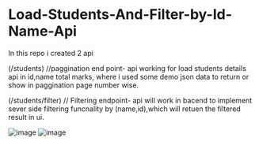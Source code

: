 # Load-Students-And-Filter-by-Id-Name-Api

In this repo i created 2 api 

(/students)
//paggination end point- api working for load students details api in id,name total marks, where i used some demo json data to return or show in paggination page number wise.

(/students/filter)
// Filtering endpoint- api will work in bacend to implement sever side filtering funcnality by (name,id),which will retuen the filtered result in ui.

![image](https://github.com/badalparija24/Load-Students-And-Filter-by-Id-Name-Api/assets/83272486/e17887ee-ff7f-4a45-bf57-9345c844863d)
![image](https://github.com/badalparija24/Load-Students-And-Filter-by-Id-Name-Api/assets/83272486/dcee5471-344c-4c12-b4f7-3914eea2fd21)

